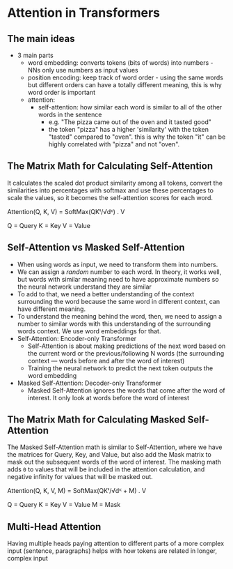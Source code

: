 # Attention in Transformers

## The main ideas

- 3 main parts
  - word embedding: converts tokens (bits of words) into numbers - NNs only use numbers as input values
  - position encoding: keep track of word order - using the same words but different orders can have a totally different meaning, this is why word order is important
  - attention: 
    - self-attention: how similar each word is similar to all of the other words in the sentence
      - e.g. "The pizza came out of the oven and it tasted good"
      - the token "pizza" has a higher 'similarity' with the token "tasted" compared to "oven". this is why the token "it" can be highly correlated with "pizza" and not "oven".

## The Matrix Math for Calculating Self-Attention

It calculates the scaled dot product similarity among all tokens, convert the similarities into percentages with softmax and use these percentages to scale the values, so it becomes the self-attention scores for each word.

Attention(Q, K, V) = SoftMax(QKᵗ/√dᴷ) . V

Q = Query
K = Key
V = Value

## Self-Attention vs Masked Self-Attention

- When using words as input, we need to transform them into numbers.
- We can assign a *random* number to each word. In theory, it works well, but words with similar meaning need to have approximate numbers so the neural network understand they are similar
- To add to that, we need a better understanding of the context surrounding the word because the same word in different context, can have different meaning.
- To understand the meaning behind the word, then, we need to assign a number to similar words with this understanding of the surrounding words context. We use word embeddings for that.
- Self-Attention: Encoder-only Transformer
  - Self-Attention is about making predictions of the next word based on the current word or the previous/following N words (the surrounding context — words before and after the word of interest)
  - Training the neural network to predict the next token outputs the word embedding
- Masked Self-Attention: Decoder-only Transformer
  - Masked Self-Attention ignores the words that come after the word of interest. It only look at words before the word of interest

## The Matrix Math for Calculating Masked Self-Attention

The Masked Self-Attention math is similar to Self-Attention, where we have the matrices for Query, Key, and Value, but also add the Mask matrix to mask out the subsequent words of the word of interest. The masking math adds `0` to values that will be included in the attention calculation, and negative infinity for values that will be masked out.

Attention(Q, K, V, M) = SoftMax(QKᵗ/√dᴷ + M) . V

Q = Query
K = Key
V = Value
M = Mask

## Multi-Head Attention

Having multiple heads paying attention to different parts of a more complex input (sentence, paragraphs) helps with how tokens are related in longer, complex input

